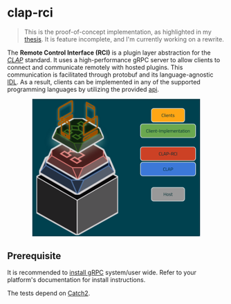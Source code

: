 # clap-rci

> This is the proof-of-concept implementation, as highlighted in my
> [thesis](https://github.com/deeedob/thesis). It is feature incomplete, and
> I'm currently working on a rewrite.

The **Remote Control Interface (RCI)** is a plugin layer abstraction for the
[*CLAP*](https://github.com/free-audio/clap) standard. It uses a
high-performance gRPC server to allow clients to connect and communicate
remotely with hosted plugins. This communication is facilitated through
protobuf and its language-agnostic
[IDL](https://en.wikipedia.org/wiki/Interface_description_language). As a
result, clients can be implemented in any of the supported programming
languages by utilizing the provided [api](api/v0/api.proto).

<div align="center" width="100%">
    <img width=77% src="https://github.com/deeedob/thesis/blob/main/images/clean/clap-rci_arch.png" />
</div>

## Prerequisite

It is recommended to [install
gRPC](https://github.com/grpc/grpc/blob/master/BUILDING.md) system/user wide.
Refer to your platform's documentation for install instructions.

The tests depend on [Catch2](https://github.com/catchorg/Catch2).
